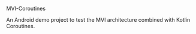 MVI-Coroutines

An Android demo project to test the MVI architecture combined with Kotlin Coroutines. 
